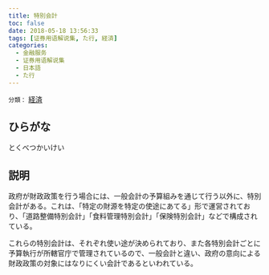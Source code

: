 ```yaml
---
title: 特別会計
toc: false
date: 2018-05-18 13:56:33
tags: [证券用语解说集, た行, 経済]
categories:
  - 金融服务
  - 证券用语解说集
  - 日本語
  - た行
---
```


`分類：` [経済](/tags/経済/)

## ひらがな

とくべつかいけい

## 説明

政府が財政政策を行う場合には、一般会計の予算組みを通じて行う以外に、特別会計がある。これは、「特定の財源を特定の使途にあてる」形で運営されており、「道路整備特別会計」「食料管理特別会計」「保険特別会計」などで構成されている。

これらの特別会計は、それぞれ使い途が決められており、また各特別会計ごとに予算執行が所轄官庁で管理されているので、一般会計と違い、政府の意向による財政政策の対象にはなりにくい会計であるといわれている。
